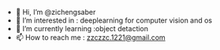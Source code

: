- 👋 Hi, I’m @zichengsaber
- 👀 I’m interested in : deeplearning for computer vision and os
- 🌱 I’m currently learning :object detaction
- 📫 How to reach me : zzczzc.1221@gmail.com

<!---
zichengsaber/zichengsaber is a ✨ special ✨ repository because its `README.md` (this file) appears on your GitHub profile.
You can click the Preview link to take a look at your changes.
--->
